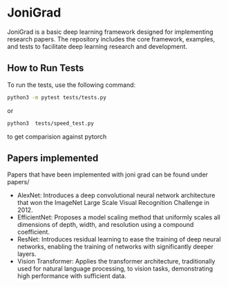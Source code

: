 # JoniGrad

JoniGrad is a basic deep learning framework designed for implementing research papers. The repository includes the core framework, examples, and tests to facilitate deep learning research and development.


## How to Run Tests
To run the tests, use the following command:

```sh
python3 -m pytest tests/tests.py
```

or

```sh
python3  tests/speed_test.py
```

to get comparision against pytorch



## Papers implemented
Papers that have been implemented with joni grad can be found under papers/

- AlexNet: Introduces a deep convolutional neural network architecture that won the ImageNet Large Scale Visual Recognition Challenge in 2012.
- EfficientNet: Proposes a model scaling method that uniformly scales all dimensions of depth, width, and resolution using a compound coefficient.
- ResNet: Introduces residual learning to ease the training of deep neural networks, enabling the training of networks with significantly deeper layers.
- Vision Transformer: Applies the transformer architecture, traditionally used for natural language processing, to vision tasks, demonstrating high performance with sufficient data.